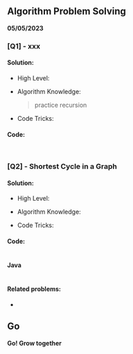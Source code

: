 ## Algorithm Problem Solving

**05/05/2023**


### [Q1] - xxx
#### Solution:

- High Level:
  > 

- Algorithm Knowledge:
  > practice recursion

- Code Tricks:
  > 


#### Code:
```python
```

```java
```

### [Q2] -  Shortest Cycle in a Graph

#### Solution:

- High Level:
  > 

- Algorithm Knowledge:
  > 

- Code Tricks:
  > 

#### Code:

```python
```


#### Java

```java
```

#### Related problems:

- 

## Go
**Go! Grow together**

[//]: # (These are reference links used in the body of this note and get stripped out when the markdown processor does its job. There is no need to format nicely because it shouldn't be seen. Thanks SO -     http://stackoverflow.com/questions/4823468/store-comments-in-markdown-syntax)
   [Q]: <https://leetcode.cn/problems/shortest-cycle-in-a-graph/>